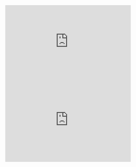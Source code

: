 <iframe width="400" height="250" src="https://www.youtube.com/embed/OUrOfIqvGS4" title="YouTube video player" frameborder="0" allow="accelerometer; autoplay; clipboard-write; encrypted-media; gyroscope; picture-in-picture; web-share" allowfullscreen></iframe>




<iframe width="400" height="250" src="https://www.youtube.com/embed/PQsJR8ci3J0" title="YouTube video player" frameborder="0" allow="accelerometer; autoplay; clipboard-write; encrypted-media; gyroscope; picture-in-picture; web-share" allowfullscreen></iframe>











